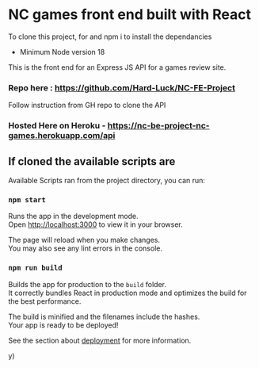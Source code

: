# NC games front end built with React

To clone this project, for and npm i to install the dependancies

- Minimum Node version 18

This is the front end for an Express JS API for a games review site.

### Repo here : https://github.com/Hard-Luck/NC-FE-Project

Follow instruction from GH repo to clone the API

### Hosted Here on Heroku - https://nc-be-project-nc-games.herokuapp.com/api

## If cloned the available scripts are

Available Scripts ran from the project directory, you can run:

### `npm start`

Runs the app in the development mode.\
Open [http://localhost:3000](http://localhost:3000) to view it in your browser.

The page will reload when you make changes.\
You may also see any lint errors in the console.

### `npm run build`

Builds the app for production to the `build` folder.\
It correctly bundles React in production mode and optimizes the build for the best performance.

The build is minified and the filenames include the hashes.\
Your app is ready to be deployed!

See the section about [deployment](https://facebook.github.io/create-react-app/docs/deployment) for more information.

y)
